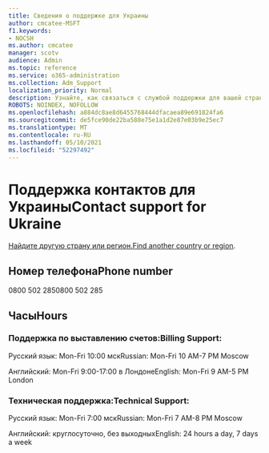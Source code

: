 ```yaml
---
title: Сведения о поддержке для Украины
author: cmcatee-MSFT
f1.keywords:
- NOCSH
ms.author: cmcatee
manager: scotv
audience: Admin
ms.topic: reference
ms.service: o365-administration
ms.collection: Adm_Support
localization_priority: Normal
description: Узнайте, как связаться с службой поддержки для вашей страны или региона.
ROBOTS: NOINDEX, NOFOLLOW
ms.openlocfilehash: a884dc8ae8d6455768444dfacaea89e691824fa6
ms.sourcegitcommit: de5fce90de22ba588e75e1a1d2e87e03b9e25ec7
ms.translationtype: MT
ms.contentlocale: ru-RU
ms.lasthandoff: 05/10/2021
ms.locfileid: "52297492"
---
```

# <a name="contact-support-for-ukraine"></a><span data-ttu-id="4903f-103">Поддержка контактов для Украины</span><span class="sxs-lookup"><span data-stu-id="4903f-103">Contact support for Ukraine</span></span>

<span data-ttu-id="4903f-104">[Найдите другую страну или регион.](../../business-video/get-help-support.md)</span><span class="sxs-lookup"><span data-stu-id="4903f-104">[Find another country or region](../../business-video/get-help-support.md).</span></span>

## <a name="phone-number"></a><span data-ttu-id="4903f-105">Номер телефона</span><span class="sxs-lookup"><span data-stu-id="4903f-105">Phone number</span></span>
<span data-ttu-id="4903f-106">0800 502 285</span><span class="sxs-lookup"><span data-stu-id="4903f-106">0800 502 285</span></span>

## <a name="hours"></a><span data-ttu-id="4903f-107">Часы</span><span class="sxs-lookup"><span data-stu-id="4903f-107">Hours</span></span>
### <a name="billing-support"></a><span data-ttu-id="4903f-108">Поддержка по выставлению счетов:</span><span class="sxs-lookup"><span data-stu-id="4903f-108">Billing Support:</span></span>

<span data-ttu-id="4903f-109">Русский язык: Mon-Fri 10:00 мск</span><span class="sxs-lookup"><span data-stu-id="4903f-109">Russian: Mon-Fri 10 AM-7 PM Moscow</span></span>

<span data-ttu-id="4903f-110">Английский: Mon-Fri 9:00-17:00 в Лондоне</span><span class="sxs-lookup"><span data-stu-id="4903f-110">English: Mon-Fri 9 AM-5 PM London</span></span>

### <a name="technical-support"></a><span data-ttu-id="4903f-111">Техническая поддержка:</span><span class="sxs-lookup"><span data-stu-id="4903f-111">Technical Support:</span></span>

<span data-ttu-id="4903f-112">Русский язык: Mon-Fri 7:00 мск</span><span class="sxs-lookup"><span data-stu-id="4903f-112">Russian: Mon-Fri 7 AM-8 PM Moscow</span></span>

<span data-ttu-id="4903f-113">Английский: круглосуточно, без выходных</span><span class="sxs-lookup"><span data-stu-id="4903f-113">English: 24 hours a day, 7 days a week</span></span>
